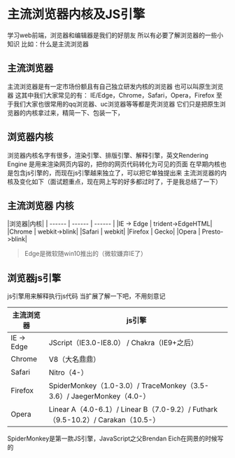 # 主流浏览器内核及JS引擎
学习web前端，浏览器和编辑器是我们的好朋友
所以有必要了解浏览器的一些小知识
比如：什么是主流浏览器

## 主流浏览器
主流浏览器是有一定市场份额且有自己独立研发内核的浏览器
也可以叫原生浏览器
这其中我们大家常见的有：
IE/Edge，Chrome，Safari，Opera，Firefox
至于我们大家也很常用的qq浏览器、uc浏览器等等都是壳浏览器
它们只是把原生浏览器的内核拿过来，精简一下、包装一下，


## 浏览器内核
浏览器内核名字有很多，渲染引擎、排版引擎、解释引擎，英文Rendering Engine
是用来渲染网页内容的，把你的网页代码转化为可见的页面
在早期内核也是包含js引擎的，而现在js引擎越来独立了，可以把它单独提出来
主流浏览器的内核及变化如下（面试题重点，现在网上写的好多都过时了，于是我总结了一下）

## 主流浏览器	内核
|浏览器|内核|
| ------ | ------ | ------ |
|IE -> Edge | trident->EdgeHTML|
|Chrome	| webkit->blink|
|Safari |	webkit|
|Firefox | Gecko|
|Opera | Presto->blink|

> Edge是微软随win10推出的（微软嫌弃IE了）

## 浏览器js引擎
js引擎用来解释执行js代码
当扩展了解一下吧，不用刻意记

|主流浏览器|js引擎|
| ------ | ---- |
|IE -> Edge	| JScript（IE3.0-IE8.0） / Chakra（IE9+之后）|
|Chrome | V8（大名鼎鼎）|
|Safari |	Nitro（4-）|
|Firefox | SpiderMonkey（1.0-3.0）/ TraceMonkey（3.5-3.6）/ JaegerMonkey（4.0-）|
|Opera |	Linear A（4.0-6.1）/ Linear B（7.0-9.2）/ Futhark（9.5-10.2）/ Carakan（10.5-）|

SpiderMonkey是第一款JS引擎，JavaScript之父Brendan Eich在网景的时候写的